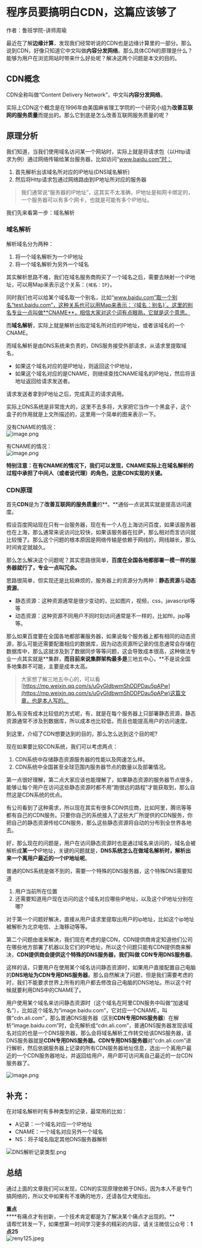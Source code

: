 # 程序员要搞明白CDN，这篇应该够了
作者：鲁班学院-讲师周瑜

最近在了解**边缘计算**，发现我们经常听说的CDN也是边缘计算里的一部分。那么说到CDN，好像只知道它中文叫做**内容分发网络**。那么具体CDN的原理是什么？能够为用户在浏览网站时带来什么好处呢？解决这两个问题是本文的目的。

<a name="cJkJs"></a>
## CDN概念
CDN全称叫做“Content Delivery Network”，中文叫**内容分发网络**。

实际上CDN这个概念是在1996年由美国麻省理工学院的一个研究小组为**改善互联网的服务质量**而提出的。那么它到底是怎么改善互联网服务质量的呢？

<a name="TWgrK"></a>
## 原理分析
我们知道，当我们使用域名访问某一个网站时，实际上就是将请求包（以Http请求为例）通过网络传输给某台服务器，比如访问“www.baidu.com”时：

1. 首先解析出该域名所对应的IP地址(DNS域名解析)
1. 然后将Http请求包通过网络路由到IP地址所对应的服务器

> 我们通常说“服务器的IP地址”，这其实不太准确，IP地址是和网卡绑定的，一个服务器可以有多个网卡，也就是可能有多个IP地址。


我们先来看第一步：域名解析

<a name="PqqQl"></a>
### 域名解析
解析域名分为两种：

1. 将一个域名解析为一个IP地址
1. 将一个域名解析为另外一个域名

其实解析思路不难，我们在域名服务商购买了一个域名之后，需要去映射一个IP地址，可以用Map来表示这个关系：`{域名：IP}`。

同时我们也可以给某个域名取一个别名，比如“www.baidu.com”取一个别名“test.baidu.com”，这种关系也可以用Map来表示：`{域名：别名}`。这里的别名专业一点叫做**CNAME**，相信大家对这个词有点眼熟，它就是这个意思。

而**域名解析**，实际上就是解析出指定域名所对应的IP地址，或者该域名的一个CNAME。

而域名解析是由DNS系统来负责的，DNS服务接受外部请求，从请求里提取域名，

- 如果这个域名对应的是IP地址，则返回这个IP地址，
- 如果这个域名对应的是CNAME，则继续查找CNAME域名的IP地址，然后将该地址返回给请求发送者。

请求发送者拿到IP地址之后，完成真正的请求调用。

实际上DNS系统是非常庞大的，这里不去多将，大家把它当作一个黑盒子，这个盒子的作用就是上文所描述的，这里用一个简单的图来表示一下。

没有CNAME的情况：<br />![image.png](https://cdn.nlark.com/yuque/0/2019/png/365147/1563261172481-e1cab16e-557b-4b4d-8e7c-ce1c9f17dbf4.png#align=left&display=inline&height=237&name=image.png&originHeight=474&originWidth=1004&size=41808&status=done&width=502)

有CNAME的情况：<br />![image.png](https://cdn.nlark.com/yuque/0/2019/png/365147/1563261182855-c2ebf535-95ca-4449-a349-d6a3219b1269.png#align=left&display=inline&height=234&name=image.png&originHeight=468&originWidth=1012&size=46488&status=done&width=506)

**特别注意：在有CNAME的情况下，我们可以发现，CNAME实际上在域名解析的过程中承担了中间人（或者说代理）的角色，这是CDN实现的关键。**


<a name="PqBlR"></a>
### CDN原理
首先**CDN**是为了**改善互联网的服务质量**的**。**通俗一点说其实就是提高访问速度。

假设百度网站现在只有一台服务器，现在有一个人在上海访问百度，如果该服务器也在上海，那么通常来说访问比较快，如果该服务器在拉萨，那么相对而言访问就比较慢了。那么这个问题的根本原因是网络传输是依赖于网线的，网线越长，那么时间肯定就越久。

那么怎么解决这个问题呢？其实思路很简单，**百度在全国各地都部署一模一样的服务器就行了，专业一点叫冗余。**

思路很简单，但实现还是比较麻烦的，服务器上的资源分为两种：**静态资源**与**动态资源**。

- 静态资源：这种资源通常是很少变动的，比如图片，视频，css，javascript等等
- 动态资源：这种资源不同用户不同时刻访问通常是不一样的，比如ftl，jsp等等。

那么如果百度要在全国各地都部署服务器，如果说每个服务器上都有相同的动态资源，那么可能还需要配置相应的数据库，因为动态资源所记录的信息通常会存储在数据库中，那么这就涉及到了数据同步等等问题，这会导致成本很高，这种做法专业一点其实就是**集群，**而目前来说集群架构最多是**三地五中心，**不是说全国多地集群不可能，主要是成本太高。

> 大家想了解三地五中心的，可以看[https://mp.weixin.qq.com/s/uGyGldbwmShDDPDau5pAPw](https://mp.weixin.qq.com/s/uGyGldbwmShDDPDau5pAPw)这篇文章，也是本人写的。


那么有没有成本比较低的方式呢，有，就是在每个服务器上只部署静态资源，静态资源通常不涉及到数据库，所以成本也比较低，而且也能提高用户的访问速度。

到这里，介绍了CDN想要达到的目的，那么怎么达到这个目的呢?

现在如果要比较CDN系统，我们可以考虑两点：

1. CDN系统中存储静态资源服务器的性能以及网速怎么样。
1. CDN系统中全国甚至全球范围内服务器节点的数量以及部署情况。

第一点很好理解，第二点大家应该也能理解了，如果静态资源的服务器节点很多，能够让每个用户在访问这些静态资源时都不用“跑很远的路程”才能获取到，那么自然这是CDN系统的优点。

有公司看到了这种需求，所以现在其实有很多CDN供应商，比如阿里，腾讯等等都有自己的CDN服务。只要你自己的系统接入了这些大厂所提供的CDN服务，你把自己的静态资源传给CDN服务，那么这些静态资源将自动的分布到全世界各地去。

好，那么现在的问题是，用户在访问静态资源时也是通过域名来访问的，域名会被解析成**某一个**IP地址，关键的问题就是，**DNS系统怎么在做域名解析时，解析出来一个离用户最近的一个IP地址呢**。

普通的DNS系统是做不到的，需要一个特殊的DNS服务器，这个特殊DNS需要知道

1. 用户当前所在位置
1. 还需要知道用户现在访问的这个域名对应哪些IP地址，以及这个IP地址分别在哪?

对于第一个问题好解决，直接从用户请求里提取出用户的ip地址，比如这个ip地址被解析为北京电信、上海移动等等。

第二个问题由谁来解决，我们现在考虑的是CDN，CDN提供商肯定知道他们公司在哪些地方部署了机器以及它们的IP地址，所以这个问题只能有CDN提供商来解决，**CDN提供商会提供这个特殊的DNS服务器，我们叫做 CDN专用DNS服务器**。

这样的话，只要用户在使用某个域名访问静态资源时，如果用户直接配置自己电脑的**DNS地址为CDN专用DNS服务器**。那么自然解决了问题，但是我们需要考虑的时，我们不能要求世界上所有的用户都去修改自己电脑的DNS地址。所以这个时候就要利用DNS中的CNAME了。

用户使用某个域名来访问静态资源时（这个域名在阿里CDN服务中叫做“加速域名”），比如这个域名为“image.baidu.com”，它对应一个CNAME，叫做“cdn.ali.com”，那么普通DNS服务器（区别**CDN专用DNS服务器**）在解析“image.baidu.com”时，会先解析成“cdn.ali.com”，普通DNS服务器发现该域名对应的也是一个DNS服务器，那么会将域名解析工作转交给该DNS服务器，该DNS服务器就是**CDN专用DNS服务器。CDN专用DNS服务器**对“cdn.ali.com”进行解析，然后依据服务器上记录的所有CDN服务器地址信息，选出一个离用户最近的一个CDN服务器地址，并返回给用户，用户即可访问离自己最近的一台CDN服务器了。

![image.png](https://cdn.nlark.com/yuque/0/2019/png/365147/1563264505665-17f3ed26-48bf-47ee-ad22-42a838f04d1a.png#align=left&display=inline&height=360&name=image.png&originHeight=720&originWidth=1090&size=68194&status=done&width=545)

<a name="WGEKX"></a>
## 补充：
在对域名解析时有多种类型的记录，最常用的比如：

- A记录：一个域名对应一个IP地址
- CNAME：一个域名对应另外一个域名
- NS：将子域名指定其他DNS服务器解析

![DNS解析记录类型.png](https://cdn.nlark.com/yuque/0/2019/png/365147/1563515100097-56e26a37-7d8b-4cb9-a215-10d840243e4f.png#align=left&display=inline&height=478&name=DNS%E8%A7%A3%E6%9E%90%E8%AE%B0%E5%BD%95%E7%B1%BB%E5%9E%8B.png&originHeight=478&originWidth=663&size=35333&status=done&width=663)

<a name="u43UY"></a>
## 总结
通过上面的文章我们可以发现，CDN的实现原理依赖于DNS，因为本人不是专门搞网络的，所以文中如果有不准确的地方，还请各位大佬指出。

**重点**<br />****有痛点才有创新，一个技术肯定都是为了解决某个痛点才出现的。**<br />请帮忙转发一下，如果想第一时间学习更多的精彩的内容，请关注微信公众号：**1点25**<br />![reny125.jpeg](https://cdn.nlark.com/yuque/0/2019/jpeg/365147/1563264678901-ce9bcd93-a95a-45e4-8075-74ff66d0e515.jpeg#align=left&display=inline&height=492&name=reny125.jpeg&originHeight=1164&originWidth=1005&size=194236&status=done&width=425)
